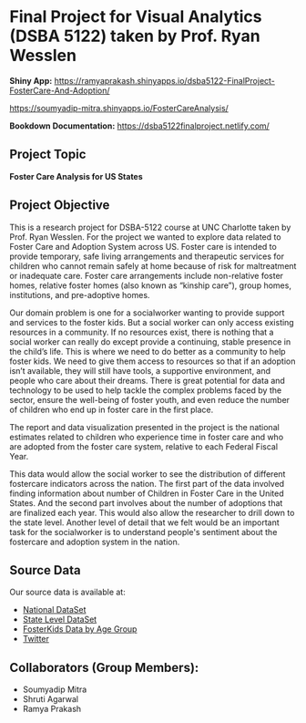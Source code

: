 # Final Project for Visual Analytics (DSBA 5122) taken by Prof. Ryan Wesslen

**Shiny App:** https://ramyaprakash.shinyapps.io/dsba5122-FinalProject-FosterCare-And-Adoption/

https://soumyadip-mitra.shinyapps.io/FosterCareAnalysis/

**Bookdown Documentation:** https://dsba5122finalproject.netlify.com/

## Project Topic
**Foster Care Analysis for US States**

## Project Objective
This is a research project for DSBA-5122 course at UNC Charlotte taken by Prof. Ryan Wesslen. For the project we wanted to explore data related to Foster Care and Adoption System across US. Foster care is intended to provide temporary, safe living arrangements and therapeutic services for children who cannot remain safely at home because of risk for maltreatment or inadequate care. Foster care arrangements include non-relative foster homes, relative foster homes (also known as “kinship care”), group homes, institutions, and pre-adoptive homes.

Our domain problem is one for a socialworker wanting to provide support and services to the foster kids. But a social worker can only access existing resources in a community. If no resources exist, there is nothing that a social worker can really do except provide a continuing, stable presence in the child’s life. This is where we need to do better as a community to help foster kids. We need to give them access to resources so that if an adoption isn’t available, they will still have tools, a supportive environment, and people who care about their dreams. There is great potential for data and technology to be used to help tackle the complex problems faced by the sector, ensure the well-being of foster youth, and even reduce the number of children who end up in foster care in the first place.

The report and data visualization presented in the project is the national estimates related to children who experience time in foster care and who are adopted from the foster care system, relative to each Federal Fiscal Year.

This data would allow the social worker to see the distribution of different fostercare indicators across the nation. The first part of the data involved finding information about number of Children in Foster Care in the United States. And the second part involves about the number of adoptions that are finalized each year. This would also allow the researcher to drill down to the state level. Another level of detail that we felt would be an important task for the socialworker is to understand people's sentiment about the fostercare and adoption system in the nation.

## Source Data
Our source data is available at:
- [National DataSet](https://www.acf.hhs.gov/sites/default/files/cb/national_afcars_trends_2009_through_2018.xlsx)
- [State Level DataSet](https://www.acf.hhs.gov/sites/default/files/cb/afcars_state_data_tables_09thru18.xlsx)
- [FosterKids Data by Age Group](https://datacenter.kidscount.org/data/tables/101-child-population-by-age-group)
- [Twitter](https://twitter.com)

## Collaborators (Group Members):
- Soumyadip Mitra
- Shruti Agarwal
- Ramya Prakash
